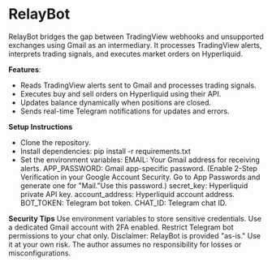 # RelayBot

RelayBot bridges the gap between TradingView webhooks and unsupported exchanges using Gmail as an intermediary. It processes TradingView alerts, interprets trading signals, and executes market orders on Hyperliquid.

**Features**:
- Reads TradingView alerts sent to Gmail and processes trading signals.
- Executes buy and sell orders on Hyperliquid using their API.
- Updates balance dynamically when positions are closed.
- Sends real-time Telegram notifications for updates and errors.

**Setup Instructions**
- Clone the repository.
- Install dependencies: pip install -r requirements.txt
- Set the environment variables: 
EMAIL: Your Gmail address for receiving alerts.
APP_PASSWORD: Gmail app-specific password. (Enable 2-Step Verification in your Google Account Security. Go to App Passwords and generate one for "Mail."Use this password.)
secret_key: Hyperliquid private API key.
account_address: Hyperliquid account address.
BOT_TOKEN: Telegram bot token.
CHAT_ID: Telegram chat ID.

**Security Tips** 
Use environment variables to store sensitive credentials.
Use a dedicated Gmail account with 2FA enabled.
Restrict Telegram bot permissions to your chat only.
Disclaimer: RelayBot is provided "as-is." Use it at your own risk. The author assumes no responsibility for losses or misconfigurations.
